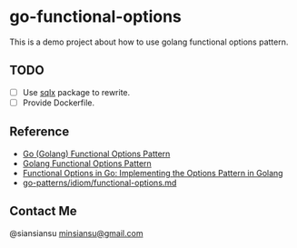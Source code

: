 # go-functional-options

This is a demo project about how to use golang functional options pattern.

## TODO

- [ ] Use [sqlx](https://github.com/jmoiron/sqlx) package to rewrite.
- [ ] Provide Dockerfile.

## Reference

- [Go (Golang) Functional Options Pattern](https://www.youtube.com/watch?v=5ZZwmMI897c)
- [Golang Functional Options Pattern](https://golang.cafe/blog/golang-functional-options-pattern.html)
- [Functional Options in Go: Implementing the Options Pattern in Golang](https://www.sohamkamani.com/golang/options-pattern/)
- [go-patterns/idiom/functional-options.md](https://github.com/tmrts/go-patterns/blob/master/idiom/functional-options.md)

## Contact Me

@siansiansu <minsiansu@gmail.com>
